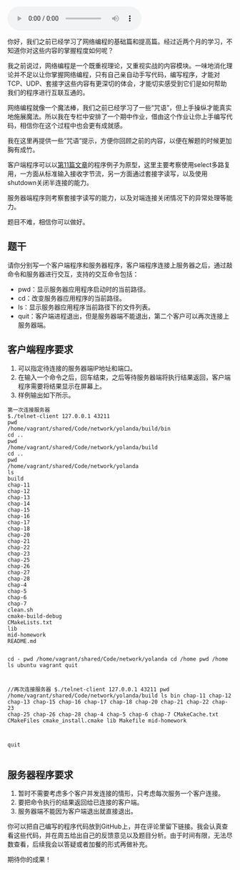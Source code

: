 <audio title="期中大作业丨动手编写一个自己的程序吧！" src="https://static001.geekbang.org/resource/audio/e7/8d/e77de7324232befc46d3f9f6c6cc3f8d.mp3" controls="controls"></audio> 
<p>你好，我们之前已经学习了网络编程的基础篇和提高篇。经过近两个月的学习，不知道你对这些内容的掌握程度如何呢？</p><p>我之前说过，网络编程是一个既重视理论，又重视实战的内容模块。一味地消化理论并不足以让你掌握网络编程，只有自己亲自动手写代码，编写程序，才能对TCP、UDP、套接字这些内容有更深切的体会，才能切实感受到它们是如何帮助我们的程序进行互联互通的。</p><p>网络编程就像一个魔法棒，我们之前已经学习了一些“咒语”，但上手操纵才能真实地施展魔法。所以我在专栏中安排了一个期中作业，借由这个作业让你上手编写代码，相信你在这个过程中也会更有成就感。</p><p>我在这里再提供一些“咒语”提示，方便你回顾之前的内容，以便在解题的时候更加胸有成竹。</p><p>客户端程序可以以<a href="https://time.geekbang.org/column/article/126126">第11篇文章</a>的程序例子为原型，这里主要考察使用select多路复用，一方面从标准输入接收字节流，另一方面通过套接字读写，以及使用shutdown关闭半连接的能力。</p><p>服务器端程序则考察套接字读写的能力，以及对端连接关闭情况下的异常处理等能力。</p><p>题目不难，相信你可以做好。</p><h2>题干</h2><p>请你分别写一个客户端程序和服务器程序，客户端程序连接上服务器之后，通过敲命令和服务器进行交互，支持的交互命令包括：</p><!-- [[[read_end]]] --><ul>
<li>pwd：显示服务器应用程序启动时的当前路径。</li>
<li>cd：改变服务器应用程序的当前路径。</li>
<li>ls：显示服务器应用程序当前路径下的文件列表。</li>
<li>quit：客户端进程退出，但是服务器端不能退出，第二个客户可以再次连接上服务器端。</li>
</ul><h2>客户端程序要求</h2><ol>
<li>可以指定待连接的服务器端IP地址和端口。</li>
<li>在输入一个命令之后，回车结束，之后等待服务器端将执行结果返回，客户端程序需要将结果显示在屏幕上。</li>
<li>样例输出如下所示。</li>
</ol><pre><code>第一次连接服务器
$./telnet-client 127.0.0.1 43211
pwd
/home/vagrant/shared/Code/network/yolanda/build/bin
cd ..
pwd
/home/vagrant/shared/Code/network/yolanda/build
cd ..
pwd
/home/vagrant/shared/Code/network/yolanda
ls
build
chap-11
chap-12
chap-13
chap-14
chap-15
chap-16
chap-17
chap-18
chap-20
chap-21
chap-22
chap-23
chap-25
chap-26
chap-27
chap-28
chap-4
chap-5
chap-6
chap-7
clean.sh
cmake-build-debug
CMakeLists.txt
lib
mid-homework
README.md


cd -
pwd
/home/vagrant/shared/Code/network/yolanda
cd /home
pwd
/home
ls
ubuntu
vagrant
quit

//再次连接服务器
$./telnet-client 127.0.0.1 43211
pwd
/home/vagrant/shared/Code/network/yolanda/build
ls
bin
chap-11
chap-12
chap-13
chap-15
chap-16
chap-17
chap-18
chap-20
chap-21
chap-22
chap-23
chap-25
chap-26
chap-28
chap-4
chap-5
chap-6
chap-7
CMakeCache.txt
CMakeFiles
cmake_install.cmake
lib
Makefile
mid-homework

quit
</code></pre><h2>服务器程序要求</h2><ol>
<li>暂时不需要考虑多个客户并发连接的情形，只考虑每次服务一个客户连接。</li>
<li>要把命令执行的结果返回给已连接的客户端。</li>
<li>服务器端不能因为客户端退出就直接退出。</li>
</ol><p>你可以把自己编写的程序代码放到GitHub上，并在评论里留下链接。我会认真查看这些代码，并在周五给出自己的反馈意见以及题目分析。由于时间有限，无法尽数查看，后续我会以答疑或者加餐的形式再做补充。</p><p>期待你的成果！</p><p></p>